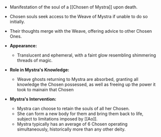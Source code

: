   - Manifestation of the soul of a [[Chosen of Mystra]] upon death.
  - Chosen souls seek access to the Weave of Mystra if unable to do so initially.
  - Their thoughts merge with the Weave, offering advice to other Chosen Ones.

- **Appearance:**
  - Translucent and ephemeral, with a faint glow resembling shimmering threads of magic.

- **Role in Mystra's Knowledge:**
  - Weave ghosts returning to Mystra are absorbed, granting all knowledge the Chosen possessed, as well as freeing up the power it took to mainain that Chosen

- **Mystra's Intervention:**
  - Mystra can choose to retain the souls of all her Chosen.
  - She can form a new body for them and bring them back to life, subject to limitations imposed by [[Ao]].
  - Mystra typically has an average of 6 Chosen operating simultaneously, historically more than any other deity.